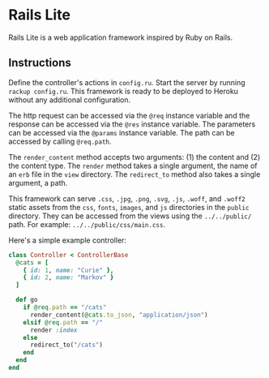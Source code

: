 # Rails Lite

Rails Lite is a web application framework inspired by Ruby on Rails.

## Instructions

Define the controller's actions in `config.ru`. Start the server by running `rackup config.ru`. This framework is ready to be deployed to Heroku without any additional configuration.

The http request can be accessed via the `@req` instance variable and the response can be accessed via the `@res` instance variable. The parameters can be accessed via the `@params` instance variable. The path can be accessed by calling `@req.path`.

The `render_content` method accepts two arguments: (1) the content and (2) the content type. The `render` method takes a single argument, the name of an `erb` file in the `view` directory. The `redirect_to` method also takes a single argument, a path.

This framework can serve `.css`, `.jpg`, `.png`, `.svg`, `.js`, `.woff`, and `.woff2` static assets from the `css`, `fonts`, `images`, and `js` directories in the `public` directory. They can be accessed from the views using the `../../public/` path. For example: `../../public/css/main.css`.

Here's a simple example controller:

```ruby
class Controller < ControllerBase
  @cats = [
    { id: 1, name: "Curie" },
    { id: 2, name: "Markov" }
  ]

  def go
    if @req.path == "/cats"
      render_content(@cats.to_json, "application/json")
    elsif @req.path == "/"
      render :index
    else
      redirect_to("/cats")
    end
  end
end
```
